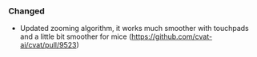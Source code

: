 ### Changed

- Updated zooming algorithm, it works much smoother with touchpads and a little bit smoother for mice
  (<https://github.com/cvat-ai/cvat/pull/9523>)
